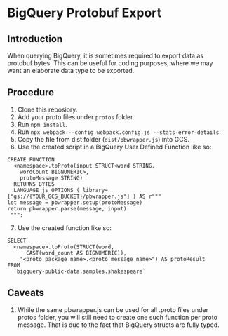 # BigQuery Protobuf Export

## Introduction
When querying BigQuery, it is sometimes required to export data as protobuf bytes. 
This can be useful for coding purposes, where we may want an elaborate data
type to be exported.

## Procedure
1. Clone this reposiory.
2. Add your proto files under `protos` folder.
3. Run `npm install`.
4. Run `npx webpack --config webpack.config.js --stats-error-details`.
5. Copy the file from dist folder (`dist/pbwrapper.js`) into GCS.
6. Use the created script in a BigQuery User Defined Function like so:

```
CREATE FUNCTION
  <namespace>.toProto(input STRUCT<word STRING,
    wordCount BIGNUMERIC>,
    protoMessage STRING)
  RETURNS BYTES
  LANGUAGE js OPTIONS ( library=["gs://{YOUR_GCS_BUCKET}/pbwrapper.js"] ) AS r"""
let message = pbwrapper.setup(protoMessage)
return pbwrapper.parse(message, input)
 """;
 ```
 7. Use the created function like so:
```
SELECT
  <namespace>.toProto(STRUCT(word,
      CAST(word_count AS BIGNUMERIC)),
    "<proto package name>.<proto message name>") AS protoResult
FROM
  `bigquery-public-data.samples.shakespeare`
```

## Caveats
1. While the same pbwrapper.js can be used for all .proto files under protos folder, you will still need to create one such function per proto message. That is due to the fact that BigQuery structs are fully typed.
